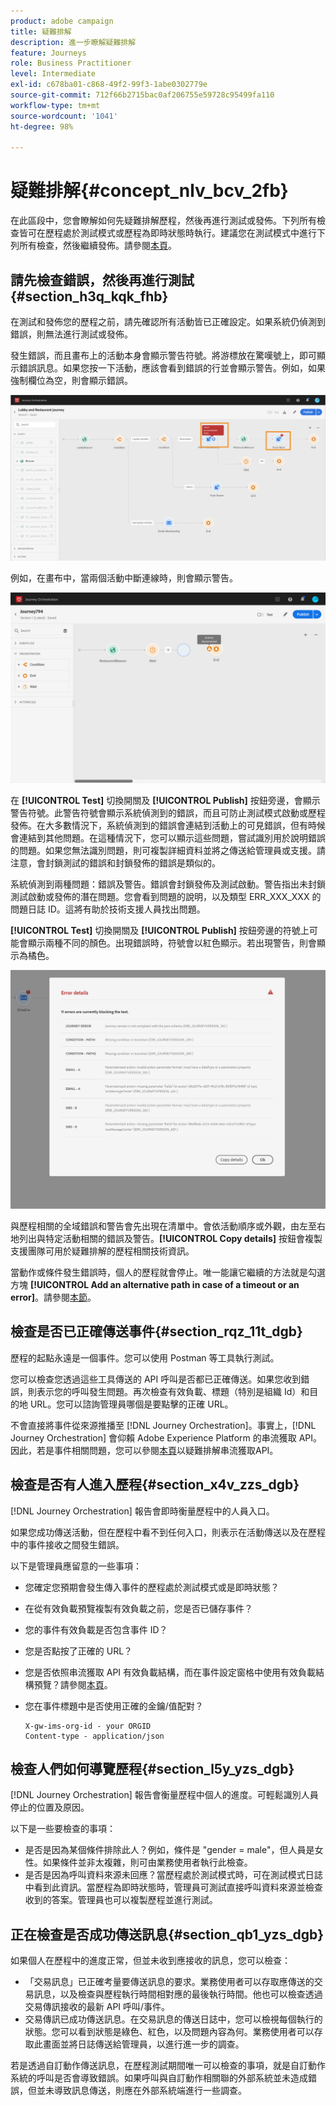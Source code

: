 ```yaml
---
product: adobe campaign
title: 疑難排解
description: 進一步瞭解疑難排解
feature: Journeys
role: Business Practitioner
level: Intermediate
exl-id: c678ba01-c868-49f2-99f3-1abe0302779e
source-git-commit: 712f66b2715bac0af206755e59728c95499fa110
workflow-type: tm+mt
source-wordcount: '1041'
ht-degree: 98%

---
```


# 疑難排解{#concept_nlv_bcv_2fb}

在此區段中，您會瞭解如何先疑難排解歷程，然後再進行測試或發佈。下列所有檢查皆可在歷程處於測試模式或歷程為即時狀態時執行。建議您在測試模式中進行下列所有檢查，然後繼續發佈。請參閱[本頁](../building-journeys/testing-the-journey.md)。

## 請先檢查錯誤，然後再進行測試{#section_h3q_kqk_fhb}

在測試和發佈您的歷程之前，請先確認所有活動皆已正確設定。如果系統仍偵測到錯誤，則無法進行測試或發佈。

發生錯誤，而且畫布上的活動本身會顯示警告符號。將游標放在驚嘆號上，即可顯示錯誤訊息。如果您按一下活動，應該會看到錯誤的行並會顯示警告。例如，如果強制欄位為空，則會顯示錯誤。

![](../assets/journey63.png)

例如，在畫布中，當兩個活動中斷連線時，則會顯示警告。

![](../assets/canvas-disconnected.png)

在 **[!UICONTROL Test]** 切換開關及 **[!UICONTROL Publish]** 按鈕旁邊，會顯示警告符號。此警告符號會顯示系統偵測到的錯誤，而且可防止測試模式啟動或歷程發佈。在大多數情況下，系統偵測到的錯誤會連結到活動上的可見錯誤，但有時候會連結到其他問題。在這種情況下，您可以顯示這些問題，嘗試識別用於說明錯誤的問題。如果您無法識別問題，則可複製詳細資料並將之傳送給管理員或支援。請注意，會封鎖測試的錯誤和封鎖發佈的錯誤是類似的。

系統偵測到兩種問題：錯誤及警告。錯誤會封鎖發佈及測試啟動。警告指出未封鎖測試啟動或發佈的潛在問題。您會看到問題的說明，以及類型 ERR_XXX_XXX 的問題日誌 ID。這將有助於技術支援人員找出問題。

**[!UICONTROL Test]** 切換開關及 **[!UICONTROL Publish]** 按鈕旁邊的符號上可能會顯示兩種不同的顏色。出現錯誤時，符號會以紅色顯示。若出現警告，則會顯示為橘色。

![](../assets/journey75.png)

與歷程相關的全域錯誤和警告會先出現在清單中。會依活動順序或外觀，由左至右地列出與特定活動相關的錯誤及警告。**[!UICONTROL Copy details]** 按鈕會複製支援團隊可用於疑難排解的歷程相關技術資訊。

當動作或條件發生錯誤時，個人的歷程就會停止。唯一能讓它繼續的方法就是勾選方塊 **[!UICONTROL Add an alternative path in case of a timeout or an error]**。請參閱[本節](../building-journeys/using-the-journey-designer.md#paths)。

## 檢查是否已正確傳送事件{#section_rqz_11t_dgb}

歷程的起點永遠是一個事件。您可以使用 Postman 等工具執行測試。

您可以檢查您透過這些工具傳送的 API 呼叫是否都已正確傳送。如果您收到錯誤，則表示您的呼叫發生問題。再次檢查有效負載、標題（特別是組織 Id）和目的地 URL。您可以諮詢管理員哪個是要點擊的正確 URL。

不會直接將事件從來源推播至 [!DNL Journey Orchestration]。事實上，[!DNL Journey Orchestration] 會仰賴 Adobe Experience Platform 的串流獲取 API。因此，若是事件相關問題，您可以參閱[本頁](https://docs.adobe.com/content/help/zh-Hant/experience-platform/ingestion/streaming/troubleshooting.html)以疑難排解串流獲取API。

## 檢查是否有人進入歷程{#section_x4v_zzs_dgb}

[!DNL Journey Orchestration] 報告會即時衡量歷程中的人員入口。

如果您成功傳送活動，但在歷程中看不到任何入口，則表示在活動傳送以及在歷程中的事件接收之間發生錯誤。

以下是管理員應留意的一些事項：

* 您確定您預期會發生傳入事件的歷程處於測試模式或是即時狀態？
* 在從有效負載預覽複製有效負載之前，您是否已儲存事件？
* 您的事件有效負載是否包含事件 ID？
* 您是否點按了正確的 URL？
* 您是否依照串流獲取 API 有效負載結構，而在事件設定窗格中使用有效負載結構預覽？請參閱[本頁](../event/previewing-the-payload.md)。
* 您在事件標題中是否使用正確的金鑰/值配對？

   ```
   X-gw-ims-org-id - your ORGID
   Content-type - application/json
   ```

## 檢查人們如何導覽歷程{#section_l5y_yzs_dgb}

[!DNL Journey Orchestration] 報告會衡量歷程中個人的進度。可輕鬆識別人員停止的位置及原因。

以下是一些要檢查的事項：

* 是否是因為某個條件排除此人？例如，條件是 &quot;gender = male&quot;，但人員是女性。如果條件並非太複雜，則可由業務使用者執行此檢查。
* 是否是因為呼叫資料來源未回應？當歷程處於測試模式時，可在測試模式日誌中看到此資訊。當歷程為即時狀態時，管理員可測試直接呼叫資料來源並檢查收到的答案。管理員也可以複製歷程並進行測試。

## 正在檢查是否成功傳送訊息{#section_qb1_yzs_dgb}

如果個人在歷程中的進度正常，但並未收到應接收的訊息，您可以檢查：

* 「交易訊息」已正確考量要傳送訊息的要求。業務使用者可以存取應傳送的交易訊息，以及檢查與歷程執行時間相對應的最後執行時間。他也可以檢查透過交易傳訊接收的最新 API 呼叫/事件。
* 交易傳訊已成功傳送訊息。在交易訊息的傳送日誌中，您可以檢視每個執行的狀態。您可以看到狀態是綠色、紅色，以及問題內容為何。業務使用者可以存取此畫面並將日誌傳送給管理員，以進行進一步的調查。

若是透過自訂動作傳送訊息，在歷程測試期間唯一可以檢查的事項，就是自訂動作系統的呼叫是否會導致錯誤。如果呼叫與自訂動作相關聯的外部系統並未造成錯誤，但並未導致訊息傳送，則應在外部系統端進行一些調查。
